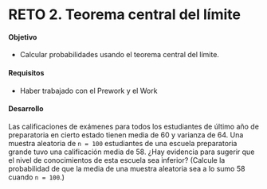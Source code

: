 # RETO 2. Teorema central del límite

#### Objetivo

- Calcular probabilidades usando el teorema central del límite.

#### Requisitos

- Haber trabajado con el Prework y el Work

#### Desarrollo

Las calificaciones de exámenes para todos los estudiantes de último año de preparatoria en cierto estado tienen media de 60 y varianza de 64. Una muestra aleatoria de `n = 100` estudiantes de una escuela preparatoria grande tuvo una calificación media de 58. ¿Hay evidencia para sugerir que el nivel de conocimientos de esta escuela sea inferior? (Calcule la probabilidad de que la media de una muestra aleatoria sea a lo sumo 58 cuando `n = 100`.)
